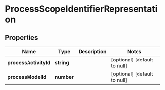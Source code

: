 # ProcessScopeIdentifierRepresentation

## Properties
Name | Type | Description | Notes
------------ | ------------- | ------------- | -------------
**processActivityId** | **string** |  | [optional] [default to null]
**processModelId** | **number** |  | [optional] [default to null]



